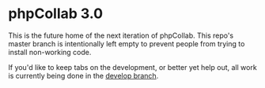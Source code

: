 phpCollab 3.0
===

This is the future home of the next iteration of phpCollab. This repo's master branch is intentionally left empty to prevent people from trying to install non-working code.

If you'd like to keep tabs on the development, or better yet help out, all work is currently being done in the [develop branch](https://github.com/phpcollab/phpcollab/tree/develop).
